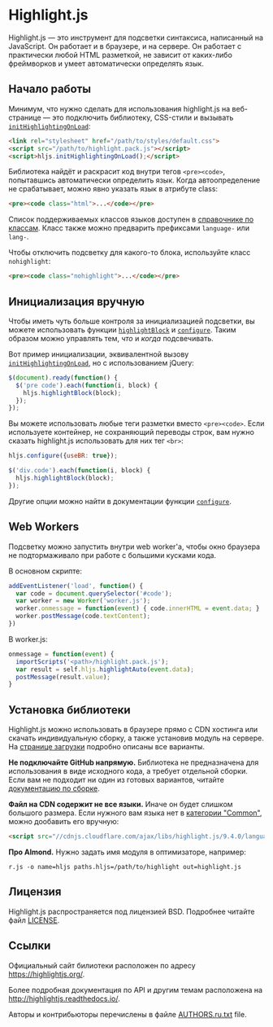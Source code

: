 # Highlight.js

Highlight.js — это инструмент для подсветки синтаксиса, написанный на JavaScript. Он работает
и в браузере, и на сервере. Он работает с практически любой HTML разметкой, не
зависит от каких-либо фреймворков и умеет автоматически определять язык.


## Начало работы

Минимум, что нужно сделать для использования highlight.js на веб-странице — это
подключить библиотеку, CSS-стили и вызывать [`initHighlightingOnLoad`][1]:

```html
<link rel="stylesheet" href="/path/to/styles/default.css">
<script src="/path/to/highlight.pack.js"></script>
<script>hljs.initHighlightingOnLoad();</script>
```

Библиотека найдёт и раскрасит код внутри тегов `<pre><code>`, попытавшись
автоматически определить язык. Когда автоопределение не срабатывает, можно явно
указать язык в атрибуте class:

```html
<pre><code class="html">...</code></pre>
```

Список поддерживаемых классов языков доступен в [справочнике по классам][2].
Класс также можно предварить префиксами `language-` или `lang-`.

Чтобы отключить подсветку для какого-то блока, используйте класс `nohighlight`:

```html
<pre><code class="nohighlight">...</code></pre>
```

## Инициализация вручную

Чтобы иметь чуть больше контроля за инициализацией подсветки, вы можете
использовать функции [`highlightBlock`][3] и [`configure`][4]. Таким образом
можно управлять тем, *что* и *когда* подсвечивать.

Вот пример инициализации, эквивалентной вызову [`initHighlightingOnLoad`][1], но
с использованием jQuery:

```javascript
$(document).ready(function() {
  $('pre code').each(function(i, block) {
    hljs.highlightBlock(block);
  });
});
```

Вы можете использовать любые теги разметки вместо `<pre><code>`. Если
используете контейнер, не сохраняющий переводы строк, вам нужно сказать
highlight.js использовать для них тег `<br>`:

```javascript
hljs.configure({useBR: true});

$('div.code').each(function(i, block) {
  hljs.highlightBlock(block);
});
```

Другие опции можно найти в документации функции [`configure`][4].


## Web Workers

Подсветку можно запустить внутри web worker'а, чтобы окно
браузера не подтормаживало при работе с большими кусками кода.

В основном скрипте:

```javascript
addEventListener('load', function() {
  var code = document.querySelector('#code');
  var worker = new Worker('worker.js');
  worker.onmessage = function(event) { code.innerHTML = event.data; }
  worker.postMessage(code.textContent);
})
```

В worker.js:

```javascript
onmessage = function(event) {
  importScripts('<path>/highlight.pack.js');
  var result = self.hljs.highlightAuto(event.data);
  postMessage(result.value);
}
```


## Установка библиотеки

Highlight.js можно использовать в браузере прямо с CDN хостинга или скачать
индивидуальную сборку, а также установив модуль на сервере. На
[странице загрузки][5] подробно описаны все варианты.

**Не подключайте GitHub напрямую.** Библиотека не предназначена для
использования в виде исходного кода, а требует отдельной сборки. Если вам не
подходит ни один из готовых вариантов, читайте [документацию по сборке][6].

**Файл на CDN содержит не все языки.** Иначе он будет слишком большого размера.
Если нужного вам языка нет в [категории "Common"][5], можно дообавить его
вручную:

```html
<script src="//cdnjs.cloudflare.com/ajax/libs/highlight.js/9.4.0/languages/go.min.js"></script>
```

**Про Almond.** Нужно задать имя модуля в оптимизаторе, например:

```
r.js -o name=hljs paths.hljs=/path/to/highlight out=highlight.js
```


## Лицензия

Highlight.js распространяется под лицензией BSD. Подробнее читайте файл
[LICENSE][7].


## Ссылки

Официальный сайт билиотеки расположен по адресу <https://highlightjs.org/>.

Более подробная документация по API и другим темам расположена на
<http://highlightjs.readthedocs.io/>.

Авторы и контрибьюторы перечислены в файле [AUTHORS.ru.txt][8] file.

[1]: http://highlightjs.readthedocs.io/en/latest/api.html#inithighlightingonload
[2]: http://highlightjs.readthedocs.io/en/latest/css-classes-reference.html
[3]: http://highlightjs.readthedocs.io/en/latest/api.html#highlightblock-block
[4]: http://highlightjs.readthedocs.io/en/latest/api.html#configure-options
[5]: https://highlightjs.org/download/
[6]: http://highlightjs.readthedocs.io/en/latest/building-testing.html
[7]: https://github.com/highlightjs/highlight.js/blob/master/LICENSE
[8]: https://github.com/highlightjs/highlight.js/blob/master/AUTHORS.ru.txt
